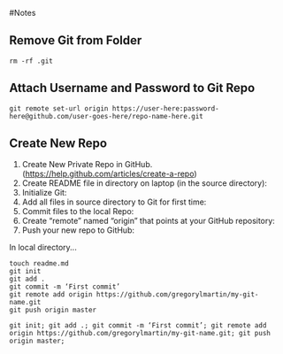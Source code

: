 #Notes

## Remove Git from Folder
```
rm -rf .git
```
## Attach Username and Password to Git Repo

```
git remote set-url origin https://user-here:password-here@github.com/user-goes-here/repo-name-here.git
```


## Create New Repo

1. Create New Private Repo in GitHub. (https://help.github.com/articles/create-a-repo)
2. Create README file in directory on laptop (in the source directory):
3. Initialize Git:
4. Add all files in source directory to Git for first time:
5. Commit files to the local Repo:
6. Create “remote” named “origin” that points at your GitHub repository:
7. Push your new repo to GitHub:

In local directory...
```
touch readme.md
git init
git add .
git commit -m ‘First commit’
git remote add origin https://github.com/gregorylmartin/my-git-name.git
git push origin master

git init; git add .; git commit -m ‘First commit’; git remote add origin https://github.com/gregorylmartin/my-git-name.git; git push origin master;

```
